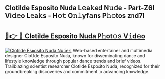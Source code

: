 ## Clotilde Esposito Nuda L𝚎a𝚔ed N𝚞𝚍e - Part-Z6I Vi𝚍𝚎o L𝚎a𝚔s - H𝚘𝚝 O𝚗𝚕yf𝚊ns P𝚑𝚘tos znd7I

# <h2><a href="http://kf3h33l.oniu.top/?m=Clotilde+Esposito+Nuda">🔗👉 🔴 Clotilde Esposito Nuda P𝚑ot𝚘𝚜 V𝚒d𝚎o</a></h2>

[![Clotilde Esposito Nuda Nu𝚍e𝚜](https://i.imgur.com/0qMVB7G.gif)](http://kf3h33l.oniu.top/?m=Clotilde+Esposito+Nuda)
Web-based entertainer and multimedia designer Clotilde Esposito Nuda, known for disseminating dance and lifestyle knowledge through popular dance trends and brief videos. Trailblazing scientist researcher Clotilde Esposito Nuda, recognized for their groundbreaking discoveries and commitment to advancing knowledge.  
